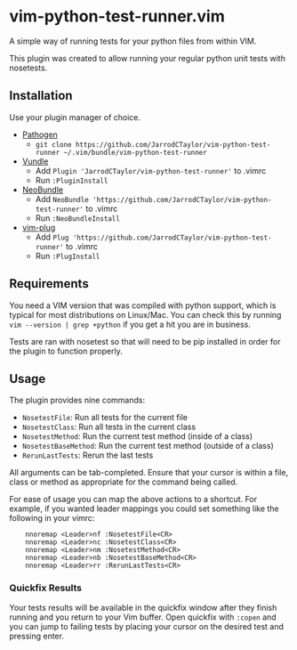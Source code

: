 # vim-python-test-runner.vim

A simple way of running tests for your python files from within VIM.

This plugin was created to allow running your regular python unit tests with
nosetests.

## Installation

Use your plugin manager of choice.

- [Pathogen](https://github.com/tpope/vim-pathogen)
  - `git clone https://github.com/JarrodCTaylor/vim-python-test-runner ~/.vim/bundle/vim-python-test-runner`
- [Vundle](https://github.com/gmarik/vundle)
  - Add `Plugin 'JarrodCTaylor/vim-python-test-runner'` to .vimrc
  - Run `:PluginInstall`
- [NeoBundle](https://github.com/Shougo/neobundle.vim)
  - Add `NeoBundle 'https://github.com/JarrodCTaylor/vim-python-test-runner'` to .vimrc
  - Run `:NeoBundleInstall`
- [vim-plug](https://github.com/junegunn/vim-plug)
  - Add `Plug 'https://github.com/JarrodCTaylor/vim-python-test-runner'` to .vimrc
  - Run `:PlugInstall`

## Requirements

You need a VIM version that was compiled with python support, which is typical
for most distributions on Linux/Mac.  You can check this by running
``vim --version | grep +python``
if you get a hit you are in business.

Tests are ran with nosetest so that will need to be
pip installed in order for the plugin to function properly.

## Usage

The plugin provides nine commands:

- `NosetestFile`: Run all tests for the current file
- `NosetestClass`: Run all tests in the current class
- `NosetestMethod`: Run the current test method (inside of a class)
- `NosetestBaseMethod`: Run the current test method (outside of a class)
- `RerunLastTests`: Rerun the last tests

All arguments can be tab-completed. Ensure that your cursor is within a
file, class or method as appropriate for the command being called.

For ease of usage you can map the above actions to a shortcut. For example,
if you wanted leader mappings you could set something like the following in
your vimrc:

```
    nnoremap <Leader>nf :NosetestFile<CR>
    nnoremap <Leader>nc :NosetestClass<CR>
    nnoremap <Leader>nm :NosetestMethod<CR>
    nnoremap <Leader>nb :NosetestBaseMethod<CR>
    nnoremap <Leader>rr :RerunLastTests<CR>
```

### Quickfix Results

Your tests results will be available in the quickfix window after they finish
running and you return to your Vim buffer. Open quickfix with `:copen` and
you can jump to failing tests by placing your cursor on the desired test and
pressing enter.

